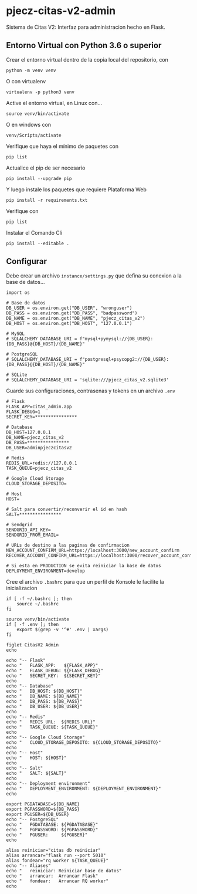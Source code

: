 # pjecz-citas-v2-admin

Sistema de Citas V2: Interfaz para administracion hecho en Flask.

## Entorno Virtual con Python 3.6 o superior

Crear el entorno virtual dentro de la copia local del repositorio, con

    python -m venv venv

O con virtualenv

    virtualenv -p python3 venv

Active el entorno virtual, en Linux con...

    source venv/bin/activate

O en windows con

    venv/Scripts/activate

Verifique que haya el mínimo de paquetes con

    pip list

Actualice el pip de ser necesario

    pip install --upgrade pip

Y luego instale los paquetes que requiere Plataforma Web

    pip install -r requirements.txt

Verifique con

    pip list

Instalar el Comando Cli

    pip install --editable .

## Configurar

Debe crear un archivo `instance/settings.py` que defina su conexion a la base de datos...

    import os

    # Base de datos
    DB_USER = os.environ.get("DB_USER", "wronguser")
    DB_PASS = os.environ.get("DB_PASS", "badpassword")
    DB_NAME = os.environ.get("DB_NAME", "pjecz_citas_v2")
    DB_HOST = os.environ.get("DB_HOST", "127.0.0.1")

    # MySQL
    # SQLALCHEMY_DATABASE_URI = f"mysql+pymysql://{DB_USER}:{DB_PASS}@{DB_HOST}/{DB_NAME}"

    # PostgreSQL
    # SQLALCHEMY_DATABASE_URI = f"postgresql+psycopg2://{DB_USER}:{DB_PASS}@{DB_HOST}/{DB_NAME}"

    # SQLite
    # SQLALCHEMY_DATABASE_URI = 'sqlite:///pjecz_citas_v2.sqlite3'

Guarde sus configuraciones, contrasenas y tokens en un archivo `.env`

    # Flask
    FLASK_APP=citas_admin.app
    FLASK_DEBUG=1
    SECRET_KEY=****************

    # Database
    DB_HOST=127.0.0.1
    DB_NAME=pjecz_citas_v2
    DB_PASS=****************
    DB_USER=adminpjeczcitasv2

    # Redis
    REDIS_URL=redis://127.0.0.1
    TASK_QUEUE=pjecz_citas_v2

    # Google Cloud Storage
    CLOUD_STORAGE_DEPOSITO=

    # Host
    HOST=

    # Salt para convertir/reconverir el id en hash
    SALT=****************

    # Sendgrid
    SENDGRID_API_KEY=
    SENDGRID_FROM_EMAIL=

    # URLs de destino a las paginas de confirmacion
    NEW_ACCOUNT_CONFIRM_URL=https://localhost:3000/new_account_confirm
    RECOVER_ACCOUNT_CONFIRM_URL=https://localhost:3000/recover_account_confirm

    # Si esta en PRODUCTION se evita reiniciar la base de datos
    DEPLOYMENT_ENVIRONMENT=develop

Cree el archivo `.bashrc` para que un perfil de Konsole le facilite la inicializacion

    if [ -f ~/.bashrc ]; then
        source ~/.bashrc
    fi

    source venv/bin/activate
    if [ -f .env ]; then
        export $(grep -v '^#' .env | xargs)
    fi

    figlet CitasV2 Admin
    echo

    echo "-- Flask"
    echo "   FLASK_APP:   ${FLASK_APP}"
    echo "   FLASK_DEBUG: ${FLASK_DEBUG}"
    echo "   SECRET_KEY:  ${SECRET_KEY}"
    echo
    echo "-- Database"
    echo "   DB_HOST: ${DB_HOST}"
    echo "   DB_NAME: ${DB_NAME}"
    echo "   DB_PASS: ${DB_PASS}"
    echo "   DB_USER: ${DB_USER}"
    echo
    echo "-- Redis"
    echo "   REDIS_URL:  ${REDIS_URL}"
    echo "   TASK_QUEUE: ${TASK_QUEUE}"
    echo
    echo "-- Google Cloud Storage"
    echo "   CLOUD_STORAGE_DEPOSITO: ${CLOUD_STORAGE_DEPOSITO}"
    echo
    echo "-- Host"
    echo "   HOST: ${HOST}"
    echo
    echo "-- Salt"
    echo "   SALT: ${SALT}"
    echo
    echo "-- Deployment environment"
    echo "   DEPLOYMENT_ENVIRONMENT: ${DEPLOYMENT_ENVIRONMENT}"
    echo

    export PGDATABASE=${DB_NAME}
    export PGPASSWORD=${DB_PASS}
    export PGUSER=${DB_USER}
    echo "-- PostgreSQL"
    echo "   PGDATABASE: ${PGDATABASE}"
    echo "   PGPASSWORD: ${PGPASSWORD}"
    echo "   PGUSER:     ${PGUSER}"
    echo

    alias reiniciar="citas db reiniciar"
    alias arrancar="flask run --port 5010"
    alias fondear="rq worker ${TASK_QUEUE}"
    echo "-- Aliases"
    echo "   reiniciar: Reiniciar base de datos"
    echo "   arrancar:  Arrancar Flask"
    echo "   fondear:   Arrancar RQ worker"
    echo
